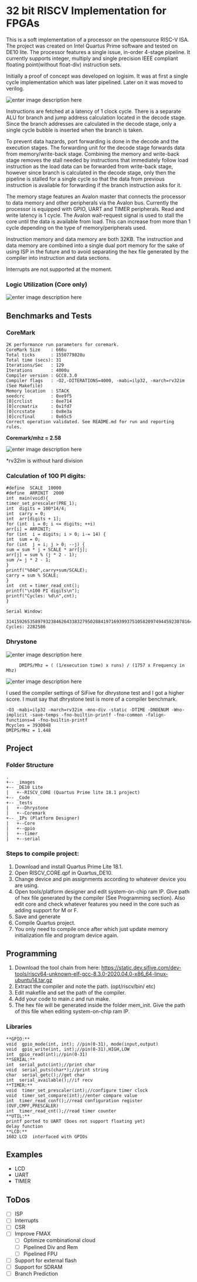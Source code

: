 # 32 bit RISCV Implementation for FPGAs

This is a soft implementation of a processor on the opensource RISC-V ISA. The project was created on Intel Quartus Prime software and tested on DE10 lite. The processor features a single issue, in-order 4-stage pipeline. It currently supports integer, multiply and single precision IEEE compliant floating point(without float-div) instruction sets.

Initially a proof of concept was developed on logisim. It was at first a single cycle implementation which was later pipelined. Later on it was moved to verilog.

![enter image description here](https://github.com/ShaheerSajid/RISCV/blob/master/images/RISCV.jpg)


Instructions are fetched at a latency of 1 clock cycle. There is a separate ALU for branch and jump address calculation located in the decode stage. Since the branch addresses are calculated in the decode stage, only a single cycle bubble is inserted when the branch is taken. 

To prevent data hazards, port forwarding is done in the decode and the execution stages. The forwarding unit for the decode stage forwards data from memory/write-back stage. Combining the memory and write-back stage removes the stall needed by instructions that immediately follow load instruction as the load data can be forwarded from write-back stage, however since branch is calculated in the decode stage, only then the pipeline is stalled for a single cycle so that the data from previous instruction is available for forwarding if the branch instruction asks for it.

The memory stage features an Avalon master that connects the processor to data memory and other peripherals via the Avalon bus. Currently the processor is equipped with GPIO, UART and TIMER peripherals. Read and write latency is 1 cycle. The Avalon wait-request signal is used to stall the core until the data is available from load. This can increase from more than 1 cycle depending on the type of memory/peripherals used.

Instruction memory and data memory are both 32KB. The instruction and data memory are combined into a single dual port memory for the sake of using ISP in the future and to avoid separating the hex file generated by the compiler into instruction and data sections.

Interrupts are not supported at the moment. 

### Logic Utilization (Core only)

![enter image description here](https://github.com/ShaheerSajid/RISCV/blob/master/images/logic.png)

## Benchmarks and Tests

### CoreMark
```
2K performance run parameters for coremark.
CoreMark Size    : 666u
Total ticks      : 1550779828u
Total time (secs): 31
Iterations/Sec   : 129
Iterations       : 4000u
Compiler version : GCC8.3.0
Compiler flags   : -O2,-DITERATIONS=4000, -mabi=ilp32, -march=rv32im (See Makefile)
Memory location  : STACK
seedcrc          : 0xe9f5
[0]crclist       : 0xe714
[0]crcmatrix     : 0x1fd7
[0]crcstate      : 0x8e3a
[0]crcfinal      : 0x65c5
Correct operation validated. See README.md for run and reporting rules.
```
**Coremark/mhz = 2.58**

![enter image description here](https://github.com/ShaheerSajid/RISCV/blob/master/images/coremark.png)

*rv32im is without hard division


### Calculation of 100 PI digits:
```
#define  SCALE  10000
#define  ARRINIT  2000
int  main(void){
timer_set_prescaler(PRE_1);
int  digits = 100*14/4;
int  carry = 0;
int  arr[digits + 1];
for (int  i = 0; i <= digits; ++i)
arr[i] = ARRINIT;
for (int  i = digits; i > 0; i-= 14) {
int  sum = 0;
for (int  j = i; j > 0; --j) {
sum = sum * j + SCALE * arr[j];
arr[j] = sum % (j * 2 - 1);
sum /= j * 2 - 1;
}
printf("%04d",carry+sum/SCALE);
carry = sum % SCALE;
}
int  cnt = timer_read_cnt();
printf("\n100 PI digits\n");
printf("Cycles: %d\n",cnt);
}

Serial Window:

3141592653589793238462643383279502884197169399375105820974944592307816406286208998628034825342117067
Cycles: 2282586
```

### Dhrystone
![enter image description here](https://github.com/ShaheerSajid/RISCV/blob/master/images/dhry_out.png)
```
	 DMIPS/Mhz = ( (1/execution time) x runs) / (1757 x Frequency in Mhz) 
```

![enter image description here](https://github.com/ShaheerSajid/RISCV/blob/master/images/dhry.png)


I used the compiler settings of SiFive for dhrystone test and I got a higher score. I must say that dhrystone test is more of a compiler benchmark.
```
-O3 -mabi=ilp32 -march=rv32im -mno-div -static -DTIME -DNOENUM -Wno-implicit -save-temps -fno-builtin-printf -fno-common -falign-functions=4 -fno-builtin-printf 
Mcycles = 3930048
DMIPS/MHz = 1.448
```


## Project

### Folder Structure
```
.
+-- _images
+-- _DE10 Lite
|	+--RISCV_CORE (Quartus Prime lite 18.1 project)
+-- _Code
+-- _tests 
|	+--Dhrystone
|	+--Coremark
+-- _IPs (Platform Designer)
|	+--Core
|	+--gpio
|	+--timer
|	+--serial
```

### Steps to compile project:

 1. Download and install Quartus Prime Lite 18.1.
 2. Open RISCV_CORE.qpf in Quartus_DE10.
 3. Change device and pin assignments according to whatever device you are using.
 4. Open tools/platform designer and edit system-on-chip ram IP. Give path of hex file generated by the compiler (See Programming section). Also edit core and check whatever features you need in the core such as adding support for M or F.
 6. Save and generate
 7. Compile Quartus project.
 8. You only need to compile once after which just update memory initialization file and program device again.



## Programming

 1. Download the tool chain from here: https://static.dev.sifive.com/dev-tools/riscv64-unknown-elf-gcc-8.3.0-2020.04.0-x86_64-linux-ubuntu14.tar.gz
 2. Extract the compiler and note the path. (opt/riscv/bin/  etc)
 3. Edit makefile and set the path of the compiler.
 4. Add your code to main.c and run make.
 6. The hex file will be generated inside the folder mem_init. Give the path of this file when editing system-on-chip ram IP.
 
 ### Libraries
	**GPIO:**
	void  gpio_mode(int, int); //pin(0-31), mode(input,output)
	void  gpio_write(int, int);//pin(0-31),HIGH,LOW
	int  gpio_read(int);//pin(0-31)
	**SERIAL:**
	int  serial_putc(int);//print char
	void  serial_puts(char*);//print string
	char  serial_getc();//get char
	int  serial_available();//if recv
	**TIMER:**
	void  timer_set_prescaler(int);//configure timer clock
	void  timer_set_compare(int);//enter compare value
	int  timer_read_conf();//read configuration register (OVF,CMPF,PRESCALER)
	int  timer_read_cnt();//read timer counter
	**UTIL:**
	printf ported to UART (Does not support floating yet)
	delay function
	**LCD:**
	1602 LCD  interfaced with GPIOs

## Examples

 - LCD
 - UART
 - TIMER


## ToDos

 - [ ] ISP
 - [ ] Interrupts
 - [ ] CSR 
 - [ ] Improve FMAX
	 - [ ] Optimize combinational cloud 
	 - [ ] Pipelined Div and Rem
	 - [ ] Pipelined FPU
 - [ ] Support for external flash
 - [ ] Support for SDRAM
 - [ ] Branch Prediction

<!--stackedit_data:
eyJoaXN0b3J5IjpbLTE5Mjg1ODQyNCwtMTA0NTIzMTk2OCw0MD
A4MDI4OTQsMTQ1MjI5MDcwMiwtMTkzODAxOTIwOSwtOTcyMTEx
MjQ1LC0xMDIzNjU4ODIxLC00MDUyMDUyNTksMTQwNzY4MDYxMS
wtODAyMzk4MzcxLDEyMjQ3ODkzNjEsLTIwNTI1ODI2OTksMjk4
ODE0OTk4LC0xMTgwMDk5MDUyLDIwNzY2NDMyOTEsLTg3NjE0ND
gxMCw3NjE0MTIzMDIsLTkyMjY4MjEwLC0xNzEzMjIzNjU4LC0x
Mjc5OTMyMDYwXX0=
-->